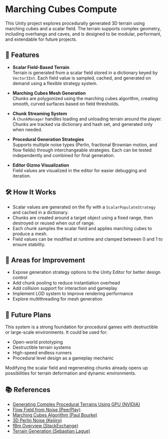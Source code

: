 # Marching Cubes Compute

This Unity project explores procedurally generated 3D terrain using marching cubes and a scalar field. The terrain supports complex geometry, including overhangs and caves, and is designed to be modular, performant, and extendable for future projects.

## 🧱 Features

- **Scalar Field-Based Terrain**  
  Terrain is generated from a scalar field stored in a dictionary keyed by `Vector3Int`. Each field value is sampled, cached, and generated on demand using a flexible strategy system.

- **Marching Cubes Mesh Generation**  
  Chunks are polygonized using the marching cubes algorithm, creating smooth, curved surfaces based on field thresholds.

- **Chunk Streaming System**  
  A `ChunkManager` handles loading and unloading terrain around the player. Chunks are tracked via dictionary and hash set, and generated only when needed.

- **Procedural Generation Strategies**  
  Supports multiple noise types (Perlin, fractional Brownian motion, and flow fields) through interchangeable strategies. Each can be tested independently and combined for final generation.

- **Editor Gizmo Visualization**  
  Field values are visualized in the editor for easier debugging and iteration.

## 🛠️ How It Works

- Scalar values are generated on the fly with a `ScalarPopulateStrategy` and cached in a dictionary.  
- Chunks are created around a target object using a fixed range, then destroyed or reused when out of range.  
- Each chunk samples the scalar field and applies marching cubes to produce a mesh.  
- Field values can be modified at runtime and clamped between 0 and 1 to ensure stability.  

## 🔧 Areas for Improvement

- Expose generation strategy options to the Unity Editor for better design control  
- Add chunk pooling to reduce instantiation overhead  
- Add collision support for interaction and gameplay  
- Implement LOD system to improve rendering performance  
- Explore multithreading for mesh generation

## 🚀 Future Plans

This system is a strong foundation for procedural games with destructible or large-scale environments. It could be used for:

- Open-world prototyping
- Destructible terrain systems
- High-speed endless runners
- Procedural level design as a gameplay mechanic

Modifying the scalar field and regenerating chunks already opens up possibilities for terrain deformation and dynamic environments.

## 📚 References

- [Generating Complex Procedural Terrains Using GPU (NVIDIA)](https://developer.nvidia.com/gpugems/gpugems3/part-i-geometry/chapter-1-generating-complex-procedural-terrains-using-gpu)  
- [Flow Field from Noise (PeerPlay)](https://www.youtube.com/watch?v=gPNdnIMbe8o&ab_channel=PeerPlay)  
- [Marching Cubes Algorithm (Paul Bourke)](https://paulbourke.net/geometry/polygonise/)  
- [3D Perlin Noise (Keijiro)](https://github.com/keijiro/PerlinNoise)  
- [fBm Overview (StackExchange)](https://gamedev.stackexchange.com/questions/197861/how-to-handle-octave-frequency-in-the-perlin-noise-algorithm)  
- [Terrain Generation (Sebastian Lague)](https://www.youtube.com/watch?v=kM6yRUOnrI8&ab_channel=SebastianLague)
